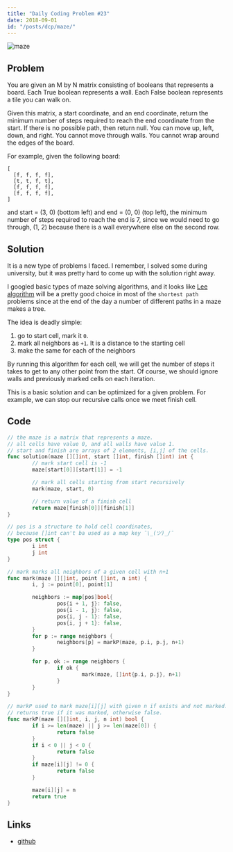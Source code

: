 ```yaml
---
title: "Daily Coding Problem #23"
date: 2018-09-01
id: "/posts/dcp/maze/"
---
```


![maze](./dcp-23.png)

## Problem

You are given an M by N matrix consisting of booleans that represents a board.
Each True boolean represents a wall. Each False boolean represents a tile you can walk on.

Given this matrix, a start coordinate, and an end coordinate, return the
minimum number of steps required to reach the end coordinate from the start.
If there is no possible path, then return null. You can move up, left, down,
and right. You cannot move through walls. You cannot wrap around the edges of the board.

For example, given the following board:

```
[
  [f, f, f, f],
  [t, t, f, t],
  [f, f, f, f],
  [f, f, f, f],
]
```

and start = (3, 0) (bottom left) and end = (0, 0) (top left), the minimum number
of steps required to reach the end is 7, since we would need to go through,
(1, 2) because there is a wall everywhere else on the second row.

## Solution

It is a new type of problems I faced. I remember, I solved some during
university, but it was pretty hard to come up with the solution right away.

I googled basic types of maze solving algorithms, and it looks like
[Lee algorithm](https://en.wikipedia.org/wiki/Lee_algorithm) will be a pretty
good choice in most of the `shortest path` problems since at the end of the
day a number of different paths in a maze makes a tree.

The idea is deadly simple:

1. go to start cell, mark it `0`.
2. mark all neighbors as `+1`. It is a distance to the starting cell
3. make the same for each of the neighbors

By running this algorithm for each cell, we will get the number of steps it
takes to get to any other point from the start. Of course, we should ignore
walls and previously marked cells on each iteration.

This is a basic solution and can be optimized for a given problem.
For example, we can stop our recursive calls once we meet finish cell.

## Code

```go
// the maze is a matrix that represents a maze.
// all cells have value 0, and all walls have value 1.
// start and finish are arrays of 2 elements, [i,j] of the cells.
func solution(maze [][]int, start []int, finish []int) int {
        // mark start cell is -1
        maze[start[0]][start[1]] = -1

        // mark all cells starting from start recursively
        mark(maze, start, 0)

        // return value of a finish cell
        return maze[finish[0]][finish[1]]
}

// pos is a structure to hold cell coordinates,
// because []int can't ba used as a map key ¯\_(ツ)_/¯
type pos struct {
        i int
        j int
}

// mark marks all neighbors of a given cell with n+1
func mark(maze [][]int, point []int, n int) {
        i, j := point[0], point[1]

        neighbors := map[pos]bool{
                pos{i + 1, j}: false,
                pos{i - 1, j}: false,
                pos{i, j - 1}: false,
                pos{i, j + 1}: false,
        }
        for p := range neighbors {
                neighbors[p] = markP(maze, p.i, p.j, n+1)
        }

        for p, ok := range neighbors {
                if ok {
                        mark(maze, []int{p.i, p.j}, n+1)
                }
        }
}

// markP used to mark maze[i][j] with given n if exists and not marked.
// returns true if it was marked, otherwise false.
func markP(maze [][]int, i, j, n int) bool {
        if i >= len(maze) || j >= len(maze[0]) {
                return false
        }
        if i < 0 || j < 0 {
                return false
        }
        if maze[i][j] != 0 {
                return false
        }

        maze[i][j] = n
        return true
}
```

## Links

- [github](https://github.com/ngalayko/dcp/tree/master/problems/2018-09-01)
